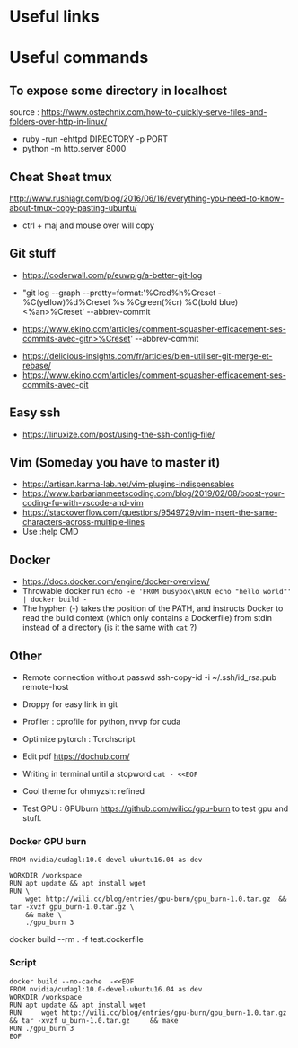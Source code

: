 # Useful links

# Useful commands

## To expose some directory in localhost

source : https://www.ostechnix.com/how-to-quickly-serve-files-and-folders-over-http-in-linux/

- ruby -run -ehttpd DIRECTORY -p PORT
- python -m http.server 8000

## Cheat Sheat tmux

http://www.rushiagr.com/blog/2016/06/16/everything-you-need-to-know-about-tmux-copy-pasting-ubuntu/

- ctrl + maj and mouse over will copy

## Git stuff

- https://coderwall.com/p/euwpig/a-better-git-log

- "git log --graph --pretty=format:'%Cred%h%Creset -%C(yellow)%d%Creset %s %Cgreen(%cr) %C(bold blue)<%an>%Creset' --abbrev-commit

- https://www.ekino.com/articles/comment-squasher-efficacement-ses-commits-avec-gitn>%Creset' --abbrev-commit

* https://delicious-insights.com/fr/articles/bien-utiliser-git-merge-et-rebase/
* https://www.ekino.com/articles/comment-squasher-efficacement-ses-commits-avec-git

## Easy ssh

- https://linuxize.com/post/using-the-ssh-config-file/

## Vim (Someday you have to master it)

- https://artisan.karma-lab.net/vim-plugins-indispensables
- https://www.barbarianmeetscoding.com/blog/2019/02/08/boost-your-coding-fu-with-vscode-and-vim
- https://stackoverflow.com/questions/9549729/vim-insert-the-same-characters-across-multiple-lines
- Use :help CMD

## Docker

- https://docs.docker.com/engine/docker-overview/
- Throwable docker run `echo -e 'FROM busybox\nRUN echo "hello world"' | docker build -`
- The hyphen (-) takes the position of the PATH, and instructs Docker to read the build context (which only contains a Dockerfile) from stdin instead of a directory (is it the same with `cat` ?)

## Other
- Remote connection without passwd ssh-copy-id -i ~/.ssh/id_rsa.pub remote-host

- Droppy for easy link in git
- Profiler : cprofile for python, nvvp for cuda
- Optimize pytorch : Torchscript
- Edit pdf https://dochub.com/
- Writing in terminal until a stopword `cat - <<EOF`
- Cool theme for ohmyzsh: refined
- Test GPU : GPUburn https://github.com/wilicc/gpu-burn to test gpu and stuff.

### Docker GPU burn

```docker
FROM nvidia/cudagl:10.0-devel-ubuntu16.04 as dev

WORKDIR /workspace
RUN apt update && apt install wget
RUN \
    wget http://wili.cc/blog/entries/gpu-burn/gpu_burn-1.0.tar.gz  && tar -xvzf gpu_burn-1.0.tar.gz \
    && make \
    ./gpu_burn 3
```

docker build --rm . -f test.dockerfile

### Script

```docker
docker build --no-cache  -<<EOF
FROM nvidia/cudagl:10.0-devel-ubuntu16.04 as dev
WORKDIR /workspace
RUN apt update && apt install wget
RUN     wget http://wili.cc/blog/entries/gpu-burn/gpu_burn-1.0.tar.gz  && tar -xvzf u_burn-1.0.tar.gz     && make
RUN ./gpu_burn 3
EOF
```
